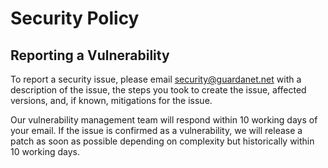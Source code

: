 # Security Policy

## Reporting a Vulnerability

To report a security issue, please email security@guardanet.net with a description of the issue, the steps you took to create the issue, affected versions, and, if known, mitigations for the issue.

Our vulnerability management team will respond within 10 working days of your email. If the issue is confirmed as a vulnerability, we will release a patch as soon as possible depending on complexity but historically within 10 working days.
